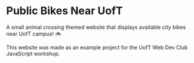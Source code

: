# Public Bikes Near UofT
A small animal crossing themed website that displays available city bikes near UofT campus! 🚲

This website was made as an example project for the UofT Web Dev Club JavaScript workshop.

